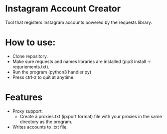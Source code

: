 # Instagram Account Creator
Tool that registers Instagram accounts powered by the requests library.

# How to use:
- Clone repository.
- Make sure requests and names libraries are installed (pip3 install -r requriements.txt).
- Run the program (python3 handler.py)
- Press ctrl-z to quit at anytime. 

# Features
- Proxy support: 
  - Create a proxies.txt (ip:port format) file with your proxies in the same directory as the program.
- Writes accounts to .txt file.
